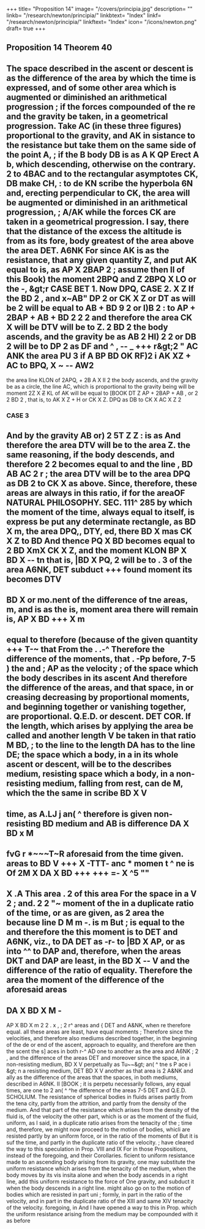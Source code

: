 +++
title= "Proposition 14"
image= "/covers/principia.jpg"
description= ""
linkb= "/research/newton/principia/"
linkbtext= "Index"
linkf= "/research/newton/principia/"
linkftext= "Index"
icon= "/icons/newton.png"
draft= true
+++

## Proposition 14 Theorem 40

The space described in the ascent or descent is as the difference of the area by which the time is
expressed, and of some other area which is augmented or diminished
an arithmetical progression ; if the forces compounded of the re
and the gravity be taken, in a geometrical progression.
Take AC (in these three figures) proportional to the gravity, and AK
in 
sistance
to the resistance
but take them on the same side of the point A,
;
if the
B
body
DB
is
as
A
K
QP
Erect A b, which
descending, otherwise on the contrary.
2
to 4BAC
and to the rectangular asymptotes CK,
DB
make
CH,
:
to
de
KN
scribe the hyperbola 6N
and, erecting
perpendicular to CK, the area
will be augmented or diminished in an arithmetical
progression,
;
A/AK
while the forces
CK
are taken in a geometrical progression.
I say, there
that
the
distance
of
the excess
the
altitude
is
from
as
its
fore,
body
greatest
of the area
above the area DET.
A6NK
For
since
AK
is
as the resistance, that
any given quantity Z, and put
AK
equal to
is,
as
AP X 2BAP
2
;
assume
then 
II of this
Book) the moment
2BPQ
and
Z
2BPQ X LO
or
the
-,
&amp;gt;r
CASE
BET
1.
Now
DPQ,
CASE
2.
X Z
If the
BD
2
,
and
x~AB&quot;
DP
2
or
CK X Z
or
DT
as
will be
2
will be equal to
AB + BD
9
2
or
I)B 2
:
to
AP + 2BAP + AB + BD 2
2
2
and therefore the area
CK X
will be
DTV will
be to
Z.
2
BD 2 the
body ascends, and the gravity be as AB
2
HI)
2
2
or DB 2
will be to DP 2 as DF
and
^
,
-- _ +++
r&amp;gt;2
&quot;
AC
ANK
the area
PU
3
if
A
BP
BD
OK
RF)2
i
AK XZ + AC
to
BPQ, X
~ --
AW2
-
the area
line
KLON of
2APQ, + 2B A X
II
2
the body ascends, and the gravity be as
a circle, the line AC, which is proportional to the gravity
being
will be
moment
2Z X
~~Z~~
KL of AK will be equal to
[BOOK
DT
Z
AP + 2BAP + AB
,
or
2
2
BD
2
,
that
is,
to
AK X Z +
H
or CK X Z.
DPQ as DB to CK X
AC X Z
2

### CASE 3

And by
the gravity
AB
or) 2
5T
Z
Z
:
is
as
And
therefore the area
DTV will
be to the area
Z.
the same reasoning, if the body descends, and therefore
2
2
becomes equal to
and the line
,
BD
AB
AC
2
r
;
the area
DTV
will be to the area
DPQ
as
DB
2
to
CK X
as above.
Since, therefore,
these areas are always in this ratio, if for the areaOF NATURAL PHILOSOPHY.
SEC. 111^
285
by which the moment of the time, always equal to itself, is express
be put any determinate rectangle, as BD X m, the area DPQ,,
DTY,
ed, there
BD X mas CK X Z to BD
And thence
PQ X BD becomes equal to 2 BD XmX CK X Z, and the moment KLON
BP X BD X --
tn
that
is,
|BD X PQ,
2
will be to
.
3
of the area
A6NK,
DET subduct
+++
found
moment
its
becomes
DTV
-
BD X
or
mo.nent of the difference of tne areas,
m, and
is
as the
is,
moment
area
there will remain
is,
AP X BD +++
X m
--
equal to
therefore (because of the given quantity +++ T-~
that
From the
.
.-^
Therefore the difference of the moments, that
.
-Pp
before,
7-5
)
the
and
;
AP
as the velocity
;
of the space which the body describes in its ascent
And
therefore the difference of the areas, and that space, in
or
creasing
decreasing by proportional moments, and beginning together or
vanishing together, are proportional. Q.E.D.
or descent.
DET
COR. If the length, which arises by applying the area
be called
and another length V be taken in that ratio
M
BD,
;
to the line
to the length
DA has to the line DE; the space which a body, in a
in its whole ascent or descent, will be to the
describes
medium,
resisting
space which a body, in a non-resisting medium, falling from rest, can de
M, which the
the same
in
scribe
BD
X V
-
time, as
A.LJ
j
an( ^ therefore is given
non-resisting
BD
medium
and
AB
is
difference
DA X BD x M
--
fvG r *~~~T~R
aforesaid
from the time given.
areas
to
BD V
+++ X
-TTT-
anc *
momen t
^ ne
is
Of
2M X
DA X BD +++
+++
=- X ^5
&quot;&quot;
-
X
.A
This area
.
2
of this area
For the space in a
V 2
;
and.
2
2
&quot;~
moment
of the
in a duplicate ratio of the time, or as
are given, as
2
area
the
because
line
D
M
m
-.
is
m
But
;
is
equal to the
and therefore the
this
moment
is
to
DET and A6NK, viz., to
DA
DET
as
-r- to |BD X AP, or as into ^^
to DAP
and, therefore, when the areas DKT and DAP are least, in the
BD X --
V
and the difference of the
ratio of equality.
Therefore the area
the
moment of
the difference of the aforesaid areas
--
DA X BD X M -
-
AP X BD X m
2
2
.
x
,
;
2
r^
areas
and
{
DET
and
A&NK, when
re therefore equal.
all these areas
are least, have equal
moments
;
Therefore since the velocities, and therefore also
mediums described together, in the beginning of the de
or
end
of
the ascent, approach to equality, and therefore are then
the
scent
the
s]
aces in both
r-^
AD
one to another as the area
and
A6NK
;
2
,
and the difference of the areas
DET
and moreover since the space, in a non-resisting medium,
BD X V
perpetually as
Tu~~&amp;gt;
an( ^ tne s P ace
i
&amp;gt;
n a resisting medium,
DET
BD X V
another as that area
is
2
A&NK
and
ally as the difference of the areas
that the spaces, in both mediums, described in
A6NK.
II
[BOOK
;
it
is
perpetu
necessarily follows,
any equal times, are one
to
2
an( ^ ^he difference of the areas
7-5
DET
and
Q.E.D.
SCHOLIUM.
The
resistance of spherical bodies in fluids arises partly from the tena
city, partly from the attrition, and partly from the density of the medium.
And that part of the resistance which arises from the density of the fluid
is,
of the velocity
the other part, which
is
or
as
the moment of the
fluid,
uniform,
as I said, in a duplicate ratio
arises
from the tenacity of the
;
time and, therefore, we might now proceed to the motion of bodies, whicli
are resisted partly by an uniform force, or in the ratio of the moments of
But it is suf
the time, and partly in the duplicate ratio of the velocity.
;
have cleared the way to this speculation in Prop. VIII and IX
For in those Propositions, instead of the
foregoing, and their Corollaries.
ficient to
uniform resistance made to an ascending body arising from its gravity,
one may substitute the uniform resistance which arises from the tenacity
of the medium, when the body moves by its vis insita alone and when the
body ascends in a right line, add this uniform resistance to the force of
One
gravity, and subduct it when the body descends in a right line.
might also go on to the motion of bodies which are resisted in part uni
;
formly, in part in the ratio of the velocity, and in part in the duplicate
ratio of the
XIII and
same
XIV
tenacity of the
velocity.
foregoing, in
And I have opened a way to this in Prop.
which the uniform resistance arising from the
medium may be
compounded with
it
as before